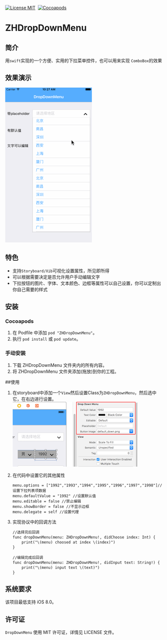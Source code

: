 [![License MIT](https://img.shields.io/badge/license-MIT-green.svg?style=flat)](LICENSE)&nbsp;
[![Cocoapods](http://img.shields.io/cocoapods/p/YYText.svg?style=flat)]()&nbsp;

# ZHDropDownMenu

## 简介
用`swift`实现的一个方便、实用的下拉菜单控件，也可以用来实现
`ComboBox`的效果
## 效果演示
![](ScreenShot/ScreenShot2.gif)
## 特色
 - 支持`Storyboard/Xib`可视化设置属性，所见即所得
 - 可以根据需要决定是否允许用户手动编辑文字
 - 下拉按钮的图片、字体、文本颜色、边框等属性可以自己设置，你可以定制出你自己需要的样式

## 安装

### Cocoapods

1. 在 Podfile 中添加 `pod "ZHDropDownMenu"`。
2. 执行 `pod install` 或 `pod update`。

### 手动安装

1. 下载 ZHDropDownMenu 文件夹内的所有内容。
2. 将 ZHDropDownMenu 文件夹添加(拖放)到你的工程。

##使用

1. 在storyboard中添加一个`View`然后设置Class为`ZHDropDownMenu`，然后选中它，在右边进行设置。
![](ScreenShot/ScreenShot1.png)


2. 在代码中设置它的其他属性

	```           
	menu.options = ["1992","1993","1994","1995","1996","1997","1998"]//设置下拉列表项数据
   menu.defaultValue = "1992" //设置默认值
   menu.editable = false //禁止编辑
   menu.showBorder = false //不显示边框
   menu.delegate = self //设置代理
   ```
   
   
3. 实现协议中的回调方法

	```    
	//选择完后回调
    func dropDownMenu(menu: ZHDropDownMenu!, didChoose index: Int) {
        print("\(menu) choosed at index \(index)")
    }
    
    //编辑完成后回调
    func dropDownMenu(menu: ZHDropDownMenu!, didInput text: String!) {
        print("\(menu) input text \(text)")
    }
    ```


## 系统要求
该项目最低支持 iOS 8.0。


## 许可证
`DropDownMenu` 使用 MIT 许可证，详情见 LICENSE 文件。

